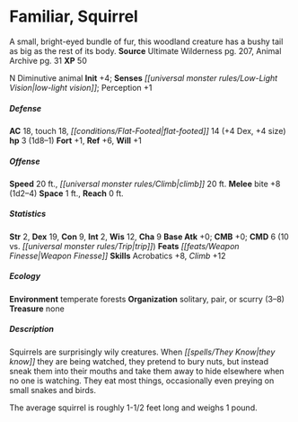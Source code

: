 ﻿---
cssclass: [monsters]
title1: Familiar, Squirrel
desc_short: A small, bright-eyed bundle of fur, this woodland creature has a bushy
  tail as big as the rest of its body.
title2: Squirrel
CR: 1/8
sources:
- name: Ultimate Wilderness
  page: 207
  link: http://paizo.com/products/btpy9ujo
- name: Animal Archive
  page: 31
  link: http://paizo.com/products/btpy8w7p?Pathfinder-Player-Companion-Animal-Archive
XP: 50
alignment: N
size: Diminutive
type: animal
initiative:
  bonus: 4
senses:
  low-light vision: true
AC:
  AC: 18
  touch: 18
  flat_footed: 14
  components:
    dex: 4
    size: 4
HP:
  HP: 3
  long: 1d8-1
saves:
  fort: 1
  ref: 6
  will: 1
speeds:
  base: 20
  climb: 20
attacks:
  melee:
  - - text: bite +8 (1d2-4)
      entries:
      - - damage: 1d2-4
      attack: bite
      bonus:
      - 8
space: 1
reach: 0
ability_scores:
  STR: 2
  DEX: 19
  CON: 9
  INT: 2
  WIS: 12
  CHA: 9
BAB: 0
CMB: 0
CMD: 6
CMD_other: 10 vs. trip
feats:
- name: Weapon Finesse
skills:
  Acrobatics: 8
  Climb: 12
  Perception: 1
ecology:
  environment: temperate forests
  organization: solitary, pair, or scurry (3-8)
  treasure_type: none
desc_long: |-
  Squirrels are surprisingly wily creatures. When they know they are being watched, they pretend to bury nuts, but instead sneak them into their mouths and take them away to hide elsewhere when no one is watching. They eat most things, occasionally even preying on small snakes and birds.

   The average squirrel is roughly 1-1/2 feet long and weighs 1 pound.

---

# Familiar, Squirrel
A small, bright-eyed bundle of fur, this woodland creature has a bushy tail as big as the rest of its body.
**Source** Ultimate Wilderness pg. 207, Animal Archive pg. 31
**XP** 50

N Diminutive animal
**Init** +4; **Senses** _[[universal monster rules/Low-Light Vision|low-light vision]]_; Perception +1

##### Defense

**AC** 18, touch 18, _[[conditions/Flat-Footed|flat-footed]]_ 14 (+4 Dex, +4 size)
**hp** 3 (1d8–1)
**Fort** +1, **Ref** +6, **Will** +1

##### Offense
**Speed** 20 ft., _[[universal monster rules/Climb|climb]]_ 20 ft.
**Melee** bite +8 (1d2–4)
**Space** 1 ft., **Reach** 0 ft.

##### Statistics
**Str** 2, **Dex** 19, **Con** 9, **Int** 2, **Wis** 12, **Cha** 9
**Base Atk** +0; **CMB** +0; **CMD** 6 (10 vs. _[[universal monster rules/Trip|trip]]_)
**Feats** _[[feats/Weapon Finesse|Weapon Finesse]]_
**Skills** Acrobatics +8, _Climb_ +12

##### Ecology

**Environment** temperate forests
**Organization** solitary, pair, or scurry (3–8)
**Treasure** none

##### Description

Squirrels are surprisingly wily creatures. When _[[spells/They Know|they know]]_ they are being watched, they pretend to bury nuts, but instead sneak them into their mouths and take them away to hide elsewhere when no one is watching. They eat most things, occasionally even preying on small snakes and birds.

The average squirrel is roughly 1-1/2 feet long and weighs 1 pound.